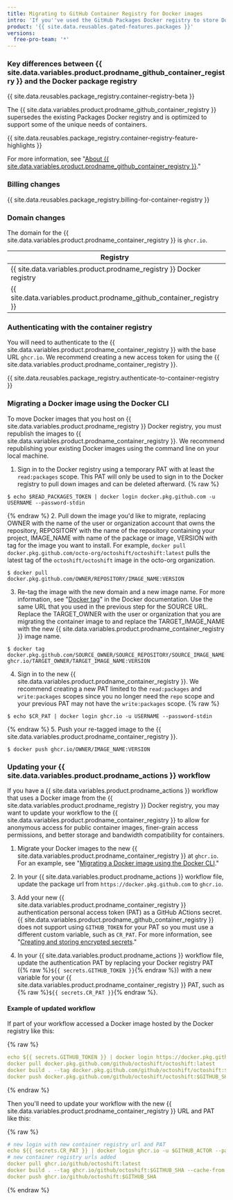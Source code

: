 ```yaml
---
title: Migrating to GitHub Container Registry for Docker images
intro: 'If you''ve used the GitHub Packages Docker registry to store Docker images, you can migrate to the new {{ site.data.variables.product.prodname_container_registry }}.'
product: '{{ site.data.reusables.gated-features.packages }}'
versions:
  free-pro-team: '*'
---
```


### Key differences between {{ site.data.variables.product.prodname_github_container_registry }} and the Docker package registry

{{ site.data.reusables.package_registry.container-registry-beta }}

The {{ site.data.variables.product.prodname_github_container_registry }} supersedes the existing Packages Docker registry and is optimized to support some of the unique needs of containers.

{{ site.data.reusables.package_registry.container-registry-feature-highlights }}

For more information, see "[About {{ site.data.variables.product.prodname_github_container_registry }}](/packages/getting-started-with-github-container-registry/about-github-container-registry)."

### Billing changes

{{ site.data.reusables.package_registry.billing-for-container-registry }}

### Domain changes

The domain for the {{ site.data.variables.product.prodname_container_registry }} is `ghcr.io`.

| Registry                                                               | Example URL                                         |
| ---------------------------------------------------------------------- | --------------------------------------------------- |
| {{ site.data.variables.product.prodname_registry }} Docker registry    | `docker.pkg.github.com/OWNER/REPOSITORY/IMAGE_NAME` |
| {{ site.data.variables.product.prodname_github_container_registry }} | `ghcr.io/OWNER/IMAGE_NAME`                          |

### Authenticating with the container registry

You will need to authenticate to the {{ site.data.variables.product.prodname_container_registry }} with the base URL `ghcr.io`. We recommend creating a new access token for using the {{ site.data.variables.product.prodname_container_registry }}.

{{ site.data.reusables.package_registry.authenticate-to-container-registry }}

### Migrating a Docker image using the Docker CLI

To move Docker images that you host on {{ site.data.variables.product.prodname_registry }} Docker registry, you must republish the images to {{ site.data.variables.product.prodname_container_registry }}. We recommend republishing your existing Docker images using the command line on your local machine.

1. Sign in to the Docker registry using a temporary PAT with at least the `read:packages` scope. This PAT will only be used to sign in to the Docker registry to pull down images and can be deleted afterward.
  {% raw %}
  ```shell
  $ echo $READ_PACKAGES_TOKEN | docker login docker.pkg.github.com -u USERNAME --password-stdin
  ```
  {% endraw %}
2. Pull down the image you'd like to migrate, replacing OWNER with the name of the user or organization account that owns the repository, REPOSITORY with the name of the repository containing your project, IMAGE_NAME with name of the package or image, VERSION with tag for the image you want to install. For example, `docker pull docker.pkg.github.com/octo-org/octoshift/octoshift:latest` pulls the latest tag of the `octoshift/octoshift` image in the octo-org organization.
  ```shell
  $ docker pull docker.pkg.github.com/OWNER/REPOSITORY/IMAGE_NAME:VERSION
  ```

3. Re-tag the image with the new domain and a new image name. For more information, see "[Docker tag](https://docs.docker.com/engine/reference/commandline/tag/)" in the Docker documentation. Use the same URL that you used in the previous step for the SOURCE URL. Replace the TARGET_OWNER with the user or organization that you are migrating the container image to and replace the TARGET_IMAGE_NAME with the new {{ site.data.variables.product.prodname_container_registry }} image name.
  ```shell
  $ docker tag docker.pkg.github.com/SOURCE_OWNER/SOURCE_REPOSITORY/SOURCE_IMAGE_NAME:VERSION ghcr.io/TARGET_OWNER/TARGET_IMAGE_NAME:VERSION
  ```

4. Sign in to the new {{ site.data.variables.product.prodname_container_registry }}. We recommend creating a new PAT limited to the `read:packages` and `write:packages` scopes since you no longer need the `repo` scope and your previous PAT may not have the `write:packages` scope.
  {% raw %}
  ```shell
  $ echo $CR_PAT | docker login ghcr.io -u USERNAME --password-stdin
  ```
  {% endraw %}
5. Push your re-tagged image to the {{ site.data.variables.product.prodname_container_registry }}.
  ```shell
  $ docker push ghcr.io/OWNER/IMAGE_NAME:VERSION
  ```

### Updating your {{ site.data.variables.product.prodname_actions }} workflow

If you have a {{ site.data.variables.product.prodname_actions }} workflow that uses a Docker image from the {{ site.data.variables.product.prodname_registry }} Docker registry, you may want to update your workflow to the {{ site.data.variables.product.prodname_container_registry }} to allow for anonymous access for public container images, finer-grain access permissions, and better storage and bandwidth compatibility for containers.

1. Migrate your Docker images to the new {{ site.data.variables.product.prodname_container_registry }} at `ghcr.io`. For an example, see "[Migrating a Docker image using the Docker CLI](#migrating-a-docker-image-using-the-docker-cli)."

2. In your {{ site.data.variables.product.prodname_actions }} workflow file, update the package url from `https://docker.pkg.github.com` to `ghcr.io`.

3. Add your new {{ site.data.variables.product.prodname_container_registry }} authentication personal access token (PAT) as a GitHub ACtions secret. {{ site.data.variables.product.prodname_github_container_registry }} does not support using `GITHUB_TOKEN` for your PAT so you must use a different custom variable, such as `CR_PAT`. For more information, see "[Creating and storing encrypted secrets](/actions/configuring-and-managing-workflows/creating-and-storing-encrypted-secrets)."

4. In your {{ site.data.variables.product.prodname_actions }} workflow file, update the authentication PAT by replacing your Docker registry PAT ({% raw %}`${{ secrets.GITHUB_TOKEN }}`{% endraw %}) with a new variable for your {{ site.data.variables.product.prodname_container_registry }} PAT, such as {% raw %}`${{ secrets.CR_PAT }}`{% endraw %}.

#### Example of updated workflow

If part of your workflow accessed a Docker image hosted by the Docker registry like this:

{% raw %}
```yaml
echo ${{ secrets.GITHUB_TOKEN }} | docker login https://docker.pkg.github.com -u $GITHUB_ACTOR --password-stdin
docker pull docker.pkg.github.com/github/octoshift/octoshift:latest
docker build . --tag docker.pkg.github.com/github/octoshift/octoshift:$GITHUB_SHA --cache-from docker.pkg.github.com/github/octoshift/octoshift:latest
docker push docker.pkg.github.com/github/octoshift/octoshift:$GITHUB_SHA
```
{% endraw %}

Then you'll need to update your workflow with the new {{ site.data.variables.product.prodname_container_registry }} URL and PAT like this:

{% raw %}
```yaml
# new login with new container registry url and PAT
echo ${{ secrets.CR_PAT }} | docker login ghcr.io -u $GITHUB_ACTOR --password-stdin
# new container registry urls added
docker pull ghcr.io/github/octoshift:latest
docker build . --tag ghcr.io/github/octoshift:$GITHUB_SHA --cache-from ghcr.io/github/octoshift:latest
docker push ghcr.io/github/octoshift:$GITHUB_SHA
```
{% endraw %}

